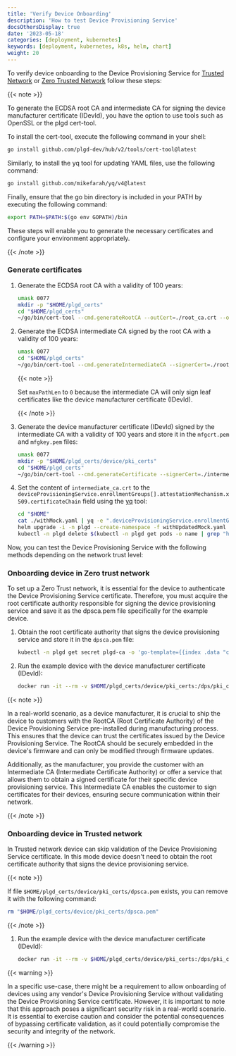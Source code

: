 ```yaml
---
title: 'Verify Device Onboarding'
description: 'How to test Device Provisioning Service'
docsOthersDisplay: true
date: '2023-05-18'
categories: [deployment, kubernetes]
keywords: [deployment, kubernetes, k8s, helm, chart]
weight: 20
---
```


To verify device onboarding to the Device Provisioning Service for [Trusted Network](#onboarding-device-in-trusted-network) or [Zero Trusted Network](#onboarding-device-in-zero-trust-network) follow these steps:

{{< note >}}

To generate the ECDSA root CA and intermediate CA for signing the device manufacturer certificate (IDevId), you have the option to use tools such as OpenSSL or the plgd cert-tool.

To install the cert-tool, execute the following command in your shell:

```sh
go install github.com/plgd-dev/hub/v2/tools/cert-tool@latest
```

Similarly, to install the yq tool for updating YAML files, use the following command:

```sh
go install github.com/mikefarah/yq/v4@latest
```

Finally, ensure that the go bin directory is included in your PATH by executing the following command:

```sh
export PATH=$PATH:$(go env GOPATH)/bin
```

These steps will enable you to generate the necessary certificates and configure your environment appropriately.

{{< /note >}}

### Generate certificates

1. Generate the ECDSA root CA with a validity of 100 years:

   ```sh
   umask 0077
   mkdir -p "$HOME/plgd_certs"
   cd "$HOME/plgd_certs"
   ~/go/bin/cert-tool --cmd.generateRootCA --outCert=./root_ca.crt --outKey=./root_ca.key --cert.subject.cn=RootCA --cert.validFrom=2023-01-01T12:00:00Z --cert.validFor=876000h
   ```

2. Generate the ECDSA intermediate CA signed by the root CA with a validity of 100 years:

   ```sh
   umask 0077
   cd "$HOME/plgd_certs"
   ~/go/bin/cert-tool --cmd.generateIntermediateCA --signerCert=./root_ca.crt --signerKey=./root_ca.key --outCert=./intermediate_ca.crt --outKey=./intermediate_ca.key --cert.basicConstraints.maxPathLen=0 --cert.subject.cn="IntermediateCA" --cert.validFrom=2023-01-01T12:00:00Z --cert.validFor=876000h
   ```

   {{< note >}}

   Set `maxPathLen` to `0` because the intermediate CA will only sign leaf certificates like the device manufacturer certificate (IDevId).

   {{< /note >}}

3. Generate the device manufacturer certificate (IDevId) signed by the intermediate CA with a validity of 100 years and store it in the `mfgcrt.pem` and `mfgkey.pem` files:

   ```sh
   umask 0077
   mkdir -p "$HOME/plgd_certs/device/pki_certs"
   cd "$HOME/plgd_certs"
   ~/go/bin/cert-tool --cmd.generateCertificate --signerCert=./intermediate_ca.crt --signerKey=./intermediate_ca.key --outCert=./device/pki_certs/mfgcrt.pem --outKey=./device/pki_certs/mfgkey.pem --cert.subject.cn="IDevId Device01"
   ```

4. Set the content of `intermediate_ca.crt` to the `deviceProvisioningService.enrollmentGroups[].attestationMechanism.x509.certificateChain` field using the [yq](https://github.com/mikefarah/yq) tool:

   ```sh
   cd "$HOME"
   cat ./withMock.yaml | yq -e ".deviceProvisioningService.enrollmentGroups[0].attestationMechanism.x509.certificateChain=\"$(cat ./plgd_certs/intermediate_ca.crt)\"" > ./withUpdatedMock.yaml
   helm upgrade -i -n plgd --create-namespace -f withUpdatedMock.yaml hub plgd/plgd-hub
   kubectl -n plgd delete $(kubectl -n plgd get pods -o name | grep "hub-plgd")
   ```

Now, you can test the Device Provisioning Service with the following methods depending on the network trust level:

### Onboarding device in Zero trust network

To set up a Zero Trust network, it is essential for the device to authenticate the Device Provisioning Service certificate. Therefore, you must acquire the root certificate authority responsible for signing the device provisioning service and save it as the dpsca.pem file specifically for the example device.

1. Obtain the root certificate authority that signs the device provisioning service and store it in the `dpsca.pem` file:

   ```sh
   kubectl -n plgd get secret plgd-ca -o 'go-template={{index .data "ca.crt"}}' | base64 -d > "$HOME/plgd_certs/device/pki_certs/dpsca.pem"
   ```

2. Run the example device with the device manufacturer certificate (IDevId):

   ```sh
   docker run -it --rm -v $HOME/plgd_certs/device/pki_certs:/dps/pki_certs ghcr.io/iotivity/iotivity-lite/dps-cloud-server-debug:latest test-device "coaps+tcp://example.com:15684"
   ```

{{< note >}}

In a real-world scenario, as a device manufacturer, it is crucial to ship the device to customers with the RootCA (Root Certificate Authority) of the Device Provisioning Service pre-installed during manufacturing process. This ensures that the device can trust the certificates issued by the Device Provisioning Service. The RootCA should be securely embedded in the device's firmware and can only be modified through firmware updates.

Additionally, as the manufacturer, you provide the customer with an Intermediate CA (Intermediate Certificate Authority) or offer a service that allows them to obtain a signed certificate for their specific device provisioning service. This Intermediate CA enables the customer to sign certificates for their devices, ensuring secure communication within their network.

{{< /note >}}

### Onboarding device in Trusted network

In Trusted network device can skip validation of the Device Provisioning Service certificate. In this mode device doesn't need to obtain the root certificate authority that signs the device provisioning service.

{{< note >}}

   If file `$HOME/plgd_certs/device/pki_certs/dpsca.pem` exists, you can remove it with the following command:

   ```sh
   rm "$HOME/plgd_certs/device/pki_certs/dpsca.pem"
   ```

{{< /note >}}

1. Run the example device with the device manufacturer certificate (IDevId):

   ```sh
   docker run -it --rm -v $HOME/plgd_certs/device/pki_certs:/dps/pki_certs ghcr.io/iotivity/iotivity-lite/dps-cloud-server-debug:latest test-device "coaps+tcp://example.com:15684" --no-verify-ca
   ```

{{< warning >}}

In a specific use-case, there might be a requirement to allow onboarding of devices using any vendor's Device Provisioning Service without validating the Device Provisioning Service certificate. However, it is important to note that this approach poses a significant security risk in a real-world scenario. It is essential to exercise caution and consider the potential consequences of bypassing certificate validation, as it could potentially compromise the security and integrity of the network.

{{< /warning >}}
